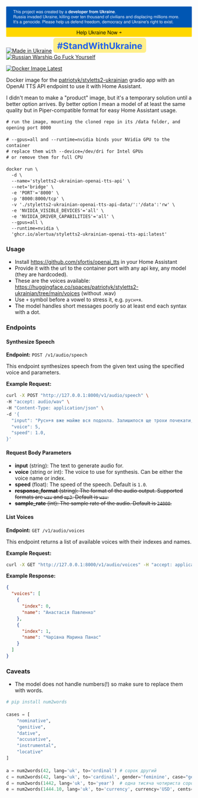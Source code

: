 [![Stand With Ukraine](https://raw.githubusercontent.com/vshymanskyy/StandWithUkraine/main/banner-direct-single.svg)](https://stand-with-ukraine.pp.ua)
[![Made in Ukraine](https://img.shields.io/badge/made_in-Ukraine-ffd700.svg?labelColor=0057b7)](https://stand-with-ukraine.pp.ua)
[![Stand With Ukraine](https://raw.githubusercontent.com/vshymanskyy/StandWithUkraine/main/badges/StandWithUkraine.svg)](https://stand-with-ukraine.pp.ua)
[![Russian Warship Go Fuck Yourself](https://raw.githubusercontent.com/vshymanskyy/StandWithUkraine/main/badges/RussianWarship.svg)](https://stand-with-ukraine.pp.ua)


[![Docker Image Latest](https://github.com/ALERTua/styletts2-ukrainian-openai-tts-api/actions/workflows/docker-image.yml/badge.svg)](https://github.com/ALERTua/styletts2-ukrainian-openai-tts-api/actions/workflows/docker-image.yml)

Docker image for the [patriotyk/styletts2-ukrainian](https://huggingface.co/spaces/patriotyk/styletts2-ukrainian) gradio app with an OpenAI TTS API endpoint to use it with Home Assistant.

I didn't mean to make a "product" image, but it's a temporary solution until a better option arrives. 
By better option I mean a model of at least the same quality but in Piper-compatible format for easy Home Assistant usage.

```
# run the image, mounting the cloned repo in its /data folder, and opening port 8000

# --gpus=all and --runtime=nvidia binds your NVidia GPU to the container
# replace them with --device=/dev/dri for Intel GPUs
# or remove them for full CPU

docker run \
  -d \
  --name='styletts2-ukrainian-openai-tts-api' \
  --net='bridge' \
  -e 'PORT'='8000' \
  -p '8000:8000/tcp' \
  -v './styletts2-ukrainian-openai-tts-api-data/':'/data':'rw' \
  -e 'NVIDIA_VISIBLE_DEVICES'='all' \
  -e 'NVIDIA_DRIVER_CAPABILITIES'='all' \
  --gpus=all \
  --runtime=nvidia \
  'ghcr.io/alertua/styletts2-ukrainian-openai-tts-api:latest'
```
### Usage

- Install https://github.com/sfortis/openai_tts in your Home Assistant
- Provide it with the url to the container port with any api key, any model (they are hardcoded).
- These are the voices available: https://huggingface.co/spaces/patriotyk/styletts2-ukrainian/tree/main/voices (without .wav)
- Use `+` symbol before a vowel to stress it, e.g. `русн+я`.
- The model handles short messages poorly so at least end each syntax with a dot. 

### Endpoints

#### Synthesize Speech

**Endpoint:** `POST /v1/audio/speech`

This endpoint synthesizes speech from the given text using the specified voice and parameters.

**Example Request:**

```bash
curl -X POST "http://127.0.0.1:8000/v1/audio/speech" \
-H "accept: audio/wav" \
-H "Content-Type: application/json" \
-d '{
  "input": "Русн+я вже майже вся подохла. Залишилося ще трохи почекати, і перемога буде за нами.",
  "voice": 5,
  "speed": 1.0,
}'
```
#### Request Body Parameters

- **input** (string): The text to generate audio for.
- **voice** (string or int): The voice to use for synthesis. Can be either the voice name or index.
- **speed** (float): The speed of the speech. Default is `1.0`.
- ~~**response_format** (string): The format of the audio output. Supported formats are `wav` and `mp3`. Default is `wav`.~~
- ~~**sample_rate** (int): The sample rate of the audio. Default is `24000`.~~

#### List Voices

**Endpoint:** `GET /v1/audio/voices`

This endpoint returns a list of available voices with their indexes and names.

**Example Request:**

```bash
curl -X GET "http://127.0.0.1:8000/v1/audio/voices" -H "accept: application/json"
```

**Example Response:**

```json
{
  "voices": [
    {
      "index": 0,
      "name": "Анастасія Павленко"
    },
    {
      "index": 1,
      "name": "Чарівна Марина Панас"
    }
  ]
}
```

### Caveats

- The model does not handle numbers(!) so make sure to replace them with words.

```python
# pip install num2words

cases = [
    "nominative",
    "genitive",
    "dative",
    "accusative",
    "instrumental",
    "locative"
]
    
a = num2words(42, lang='uk', to='ordinal') # сорок другий
c = num2words(42, lang='uk', to='cardinal', gender='feminine', case="genitive")  # сорока двох
d = num2words(1442, lang='uk', to='year')  # одна тисяча чотириста сорок два
e = num2words(1444.10, lang='uk', to='currency', currency='USD', cents=False, separator='', adjective=True)  # одна тисяча чотириста сорок чотири долари 10 центів
```
